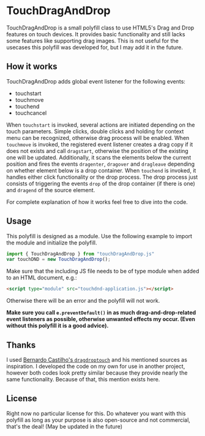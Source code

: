 # TouchDragAndDrop

TouchDragAndDrop is a small polyfill class to use HTML5's Drag and Drop features on touch devices.
It provides basic functionality and still lacks some features like supporting drag images. This is not useful for the usecases this polyfill was developed for, but I may add it in the future.

## How it works

TouchDragAndDrop adds global event listener for the following events:

- touchstart
- touchmove
- touchend
- touchcancel

When `touchstart` is invoked, several actions are initiated depending on the touch parameters. Simple clicks, double clicks and holding for context menu can be recognized, otherwise drag process will be enabled.
When `touchmove` is invoked, the registered event listener creates a drag copy if it does not exists and call `dragstart`, otherwise the position of the existing one will be updated. Additionally, it scans the elements below the current position and fires the events `dragenter`, `dragover` and `dragleave` depending on whether element below is a drop container.
When `touchend` is invoked, it handles either click functionality or the drop process. The drop process just consists of triggering the events `drop` of the drop container (if there is one) and `dragend` of the source element. 

For complete explanation of how it works feel free to dive into the code.

## Usage

This polyfill is designed as a module. Use the following example to import the module and initialize the polyfill.
```javascript
import { TouchDragAndDrop } from "touchDragAndDrop.js"
var touchDND = new TouchDragAndDrop();
```

Make sure that the including JS file needs to be of type module when added to an HTML document, e.g.:
```html
<script type="module" src="touchdnd-application.js"></script>
```
Otherwise there will be an error and the polyfill will not work.

**Make sure you call `e.preventDefault()` in as much drag-and-drop-related event listeners as possible, otherwise unwanted effects my occur. (Even without this polyfill it is a good advice).**

## Thanks

I used [Bernardo Castilho's `dragdroptouch`](https://github.com/Bernardo-Castilho/dragdroptouch) and his mentioned sources as inspiration. I developed the code on my own for use in another project, however both codes look pretty similar because they provide nearly the same functionality. Because of that, this mention exists here.

## License

Right now no particular license for this. Do whatever you want with this polyfill as long as your purpose is also open-source and not commercial, that's the deal!
(May be updated in the future)
